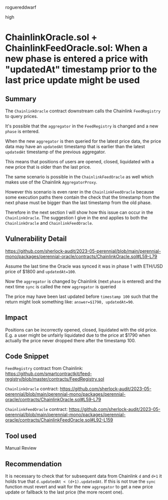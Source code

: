 roguereddwarf

high

# ChainlinkOracle.sol + ChainlinkFeedOracle.sol: When a new phase is entered a price with "updatedAt" timestamp prior to the last price update might be used

## Summary
The `ChainlinkOracle` contract downstream calls the Chainlink `FeedRegistry` to query prices.

It's possible that the `aggregator` in the `FeedRegistry` is changed and a new `phase` is entered.

When the new `aggregator` is then queried for the latest price data, the price data may have an `updatedAt` timestamp that is earlier than the latest `updatedAt` timestamp of the previous aggregator.

This means that positions of users are opened, closed, liquidated with a new price that is older than the last price.

The same scenario is possible in the `ChainlinkFeedOracle` as well which makes use of the Chainlink `AggregatorProxy`.

However this scenario is even rarer in the `ChainlinkFeedOracle` because some execution paths there contain the check that the timestamp from the next phase must be bigger than the last timestamp from the old phase.

Therefore in the next section I will show how this issue can occur in the `ChainlinkOracle`. The suggestion I give in the end applies to both the `ChainlinkOracle` and `ChainlinkFeedOracle`.

## Vulnerability Detail
https://github.com/sherlock-audit/2023-05-perennial/blob/main/perennial-mono/packages/perennial-oracle/contracts/ChainlinkOracle.sol#L59-L79

Assume the last time the Oracle was synced it was in phase 1 with ETH/USD price of $1800 and `updatedAt=100`.

Now the `aggregator` is changed by Chainlink (next `phase` is entered) and the next time `sync` is called the new `aggregator` is queried

The price may have been last updated before `timestamp 100` such that the return might look something like:
`answer=$1790, updatedAt=90`.

## Impact
Positions can be incorrectly opened, closed, liquidated with the old price.
E.g. a user might be unfairly liquidated due to the price at $1790 when actually the price never dropped there after the timestamp 100.

## Code Snippet
`FeedRegistry` contract from Chainlink:
https://github.com/smartcontractkit/feed-registry/blob/master/contracts/FeedRegistry.sol

`ChainlinkOracle` contract:
https://github.com/sherlock-audit/2023-05-perennial/blob/main/perennial-mono/packages/perennial-oracle/contracts/ChainlinkOracle.sol#L59-L79

`ChainlinkFeedOracle` contract:
https://github.com/sherlock-audit/2023-05-perennial/blob/main/perennial-mono/packages/perennial-oracle/contracts/ChainlinkFeedOracle.sol#L92-L159

## Tool used
Manual Review

## Recommendation
It is necessary to check that for subsequent data from Chainlink `d` and `d+1` it holds true that `d.updatedAt < (d+1).updatedAt`. If this is not true the `sync` function must revert and wait for the new `aggregator` to get a new price update or fallback to the last price (the more recent one).
